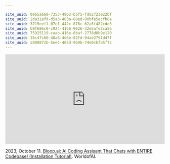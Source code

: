 ```yaml
---

site_uuid: 0065ab60-7353-4963-b5f5-fd62723e22bf
site_uuid: 2da31afd-d5a3-403a-88ed-80bfe5ecfb8a
site_uuid: 3715eef1-07e1-442c-876c-62a5f482cde3
site_uuid: b9f686c0-c924-4156-9626-32e5afe3ca56
site_uuid: 75925119-caab-416e-8baf-2778d8b9e120
site_uuid: 36c47c60-48a8-4d6e-82fd-94ae2791d47f
site_uuid: a800872b-5ee4-465d-9b9b-74e0cbfb5f72
---
```


<iframe 
  style="aspect-ratio:16/9;width:100%;height:auto" 
  src="https://www.youtube.com/embed/MgIiRyiCjD0?si=OVBbbAdR-KVQTUOT" 
  title="YouTube video player" 
  frameborder="0" 
  allow="accelerometer; autoplay; clipboard-write; encrypted-media; gyroscope; picture-in-picture; web-share" 
  referrerpolicy="strict-origin-when-cross-origin" 
  allowfullscreen
></iframe>

2023, October 11. [Bloop.ai: Ai Coding Assisant That Chats with ENTIRE Codebase! (Installation Tutorial)](https://youtu.be/MgIiRyiCjD0?si=OVBbbAdR-KVQTUOT). WorldofAI.